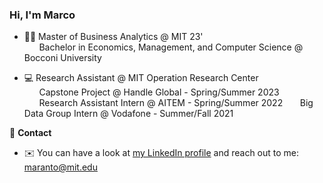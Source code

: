 ### Hi, I'm Marco

- 👨‍🎓 Master of Business Analytics @ MIT 23' <br/>
     &nbsp;&nbsp;&nbsp;&nbsp;&nbsp; Bachelor in Economics, Management, and Computer Science @ Bocconi University
     
- 💻 Research Assistant @ MIT Operation Research Center <br/>
     &nbsp;&nbsp;&nbsp;&nbsp;&nbsp; Capstone Project @ Handle Global - Spring/Summer 2023 <br/>
     &nbsp;&nbsp;&nbsp;&nbsp;&nbsp; Research Assistant Intern @ AITEM - Spring/Summer 2022
     &nbsp;&nbsp;&nbsp;&nbsp;&nbsp; Big Data Group Intern @ Vodafone - Summer/Fall 2021


💬 **Contact**

- ✉️ You can have a look at [my LinkedIn profile](https://www.linkedin.com/in/marco-antonioli/) and reach out to me: [maranto@mit.edu](mailto:maranto@mit.edu)


<!--
**MarcoAntonioli/MarcoAntonioli** is a ✨ _special_ ✨ repository because its `README.md` (this file) appears on your GitHub profile.

Here are some ideas to get you started:

- 🔭 I’m currently working on ...
- 🌱 I’m currently learning ...
- 👯 I’m looking to collaborate on ...
- 🤔 I’m looking for help with ...
- 💬 Ask me about ...
- 📫 How to reach me: ...
- 😄 Pronouns: ...
- ⚡ Fun fact: ...
-->
